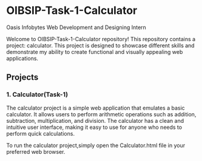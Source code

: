 # OIBSIP-Task-1-Calculator
Oasis Infobytes Web Development and Designing Intern

Welcome to OIBSIP-Task-1-Calculator repository! This repository contains a project: calculator. This project is designed to showcase different skills and demonstrate my ability to create functional and visually appealing web applications.
## Projects
### 1. Calculator(Task-1)
The calculator project is a simple web application that emulates a basic calculator. It allows users to perform arithmetic operations such as addition, subtraction, multiplication, and division. The calculator has a clean and intuitive user interface, making it easy to use for anyone who needs to perform quick calculations.

To run the calculator project,simply open the Calculator.html file in your preferred web browser.
   
